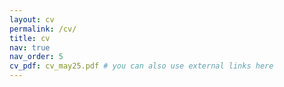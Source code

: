 ```yaml
---
layout: cv
permalink: /cv/
title: cv
nav: true
nav_order: 5
cv_pdf: cv_may25.pdf # you can also use external links here
---
```


